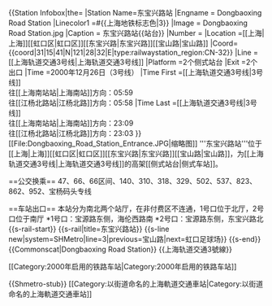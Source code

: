 {{Station Infobox|the=
|Station Name=东宝兴路站
|Engname = Dongbaoxing Road Station
|Linecolor1  =#{{上海地铁标志色|3}}
|Image = Dongbaoxing Road Station.jpg
|Caption = 东宝兴路站{{站台}}
|Number      =
|Location    =[[上海|上海]][[虹口区|虹口区]][[东宝兴路|东宝兴路]][[宝山路|宝山路]]
|Coord={{coord|31|15|41|N|121|28|32|E|type:railwaystation_region:CN-32}}
|Line        =[[上海轨道交通3号线|上海轨道交通3号线]]
|Platform    =2个侧式站台
|Exit        =2个出口
|Time        =2000年12月26日（3号线）
|Time First =[[上海轨道交通3号线|3号线]]<br>往[[上海南站站|上海南站]]方向：05:59<br>往[[江杨北路站|江杨北路]]方向：05:58
|Time Last  =[[上海轨道交通3号线|3号线]]<br>往[[上海南站站|上海南站]]方向：23:09<br>往[[江杨北路站|江杨北路]]方向：23:03
}}
[[File:Dongbaoxing_Road_Station_Entrance.JPG|缩略图]]
'''东宝兴路站'''位于[[上海|上海]][[虹口区|虹口区]][[东宝兴路|东宝兴路]][[宝山路|宝山路]]，为[[上海轨道交通3号线|上海轨道交通3号线]]的高架[[侧式站台|侧式车站]]。

==公交换乘==
47、66、66区间、140、310、318、329、502、537、823、862、952、宝杨码头专线

==车站出口==
本站分为南北两个站厅，在非付费区不连通，1号口位于北厅，2号口位于南厅
*1号口：宝源路东侧，海伦西路南
*2号口：宝源路东侧，东宝兴路北
{{s-rail-start}}
{{s-rail|title=东宝兴路站}}
{{s-line new|system=SHMetro|line=3|previous=宝山路|next=虹口足球场}}
{{s-end}}
{{Commonscat|Dongbaoxing Road Station}}
{{上海轨道交通3號線}}

[[Category:2000年启用的铁路车站|Category:2000年启用的铁路车站]]


{{Shmetro-stub}}
[[Category:以街道命名的上海軌道交通車站|Category:以街道命名的上海軌道交通車站]]